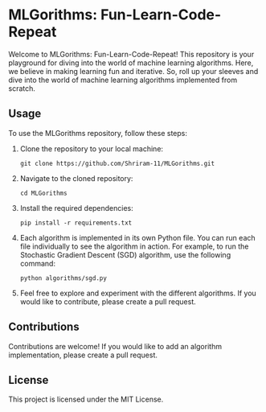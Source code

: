 # MLGorithms: Fun-Learn-Code-Repeat

Welcome to MLGorithms: Fun-Learn-Code-Repeat! This repository is your playground for diving into the world of machine learning algorithms. Here, we believe in making learning fun and iterative. So, roll up your sleeves and dive into the world of machine learning algorithms implemented from scratch.

## Usage

To use the MLGorithms repository, follow these steps:

1. Clone the repository to your local machine:

   ```
   git clone https://github.com/Shriram-11/MLGorithms.git
   ```

2. Navigate to the cloned repository:

   ```
   cd MLGorithms
   ```

3. Install the required dependencies:

   ```
   pip install -r requirements.txt
   ```

4. Each algorithm is implemented in its own Python file. You can run each file individually to see the algorithm in action. For example, to run the Stochastic Gradient Descent (SGD) algorithm, use the following command:

   ```
   python algorithms/sgd.py
   ```

5. Feel free to explore and experiment with the different algorithms. If you would like to contribute, please create a pull request.

## Contributions

Contributions are welcome! If you would like to add an algorithm implementation, please create a pull request.

## License

This project is licensed under the MIT License.
